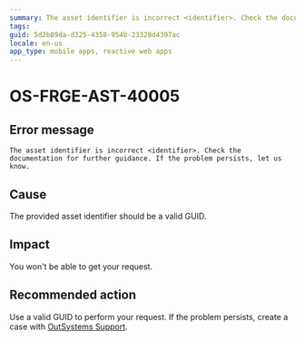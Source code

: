 ```yaml
---
summary: The asset identifier is incorrect <identifier>. Check the documentation for further guidance. If the problem persists, let us know.
tags:
guid: 5d2b89da-d325-4358-954b-23328d4397ac
locale: en-us
app_type: mobile apps, reactive web apps
---
```


# OS-FRGE-AST-40005

## Error message

`The asset identifier is incorrect <identifier>. Check the documentation for further guidance. If the problem persists, let us know.`

## Cause

The provided asset identifier should be a valid GUID.

## Impact

You won't be able to get your request.

## Recommended action

Use a valid GUID to perform your request.
If the problem persists, create a case with [OutSystems Support](https://www.outsystems.com/support/portal/open-support-case?ErrorCode=OS-FRGE-AST-40005).
